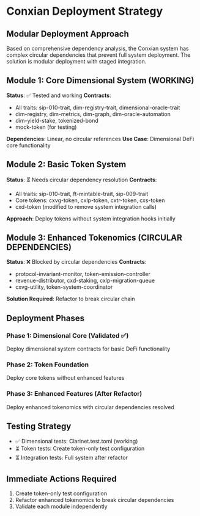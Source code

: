 # Conxian Deployment Strategy

## Modular Deployment Approach

Based on comprehensive dependency analysis,
the Conxian system has complex circular dependencies that
prevent full system deployment. The solution is modular deployment with staged integration.

## Module 1: Core Dimensional System (WORKING)

**Status**: ✅ Tested and working
**Contracts**:

- All traits: sip-010-trait, dim-registry-trait, dimensional-oracle-trait
- dim-registry, dim-metrics, dim-graph, dim-oracle-automation
- dim-yield-stake, tokenized-bond
- mock-token (for testing)

**Dependencies**: Linear, no circular references
**Use Case**: Dimensional DeFi core functionality

## Module 2: Basic Token System

**Status**: ⏳ Needs circular dependency resolution
**Contracts**:

- All traits: sip-010-trait, ft-mintable-trait, sip-009-trait
- Core tokens: cxvg-token, cxlp-token, cxtr-token, cxs-token
- cxd-token (modified to remove system integration calls)

**Approach**: Deploy tokens without system integration hooks initially

## Module 3: Enhanced Tokenomics (CIRCULAR DEPENDENCIES)

**Status**: ❌ Blocked by circular dependencies
**Contracts**:

- protocol-invariant-monitor, token-emission-controller
- revenue-distributor, cxd-staking, cxlp-migration-queue
- cxvg-utility, token-system-coordinator

**Solution Required**: Refactor to break circular chain

## Deployment Phases

### Phase 1: Dimensional Core (Validated ✅)

Deploy dimensional system contracts for basic DeFi functionality

### Phase 2: Token Foundation

Deploy core tokens without enhanced features

### Phase 3: Enhanced Features (After Refactor)

Deploy enhanced tokenomics with circular dependencies resolved

## Testing Strategy

- ✅ Dimensional tests: Clarinet.test.toml (working)
- ⏳ Token tests: Create token-only test configuration  
- ⏳ Integration tests: Full system after refactor

## Immediate Actions Required

1. Create token-only test configuration
2. Refactor enhanced tokenomics to break circular dependencies
3. Validate each module independently
